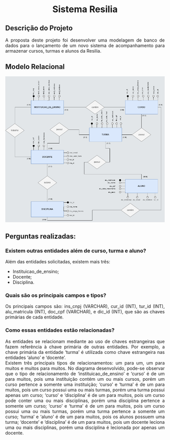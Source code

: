 <h1 align="center">Sistema Resilia</h1>

## Descrição do Projeto
<p align="justify">A proposta deste projeto foi desenvolver uma modelagem de banco de dados para o lançamento de um novo sistema de acompanhamento para armazenar cursos, turmas e alunos da Resilia.</p>

## Modelo Relacional
![Diagrama](https://github.com/MarianaFigueiredoI/projeto-individual-m4/blob/main/modelo_relacional.png)

## Perguntas realizadas:

### Existem outras entidades além de curso, turma e aluno?
Além das entidades solicitadas, existem mais três: 
* Instituicao_de_ensino;
* Docente;
* Disciplina.


### Quais são os principais campos e tipos?
<p align="justify">Os principais campos são: ins_cnpj (VARCHAR), cur_id (INT), tur_id (INT), alu_matricula (INT), doc_cpf (VARCHAR), e dic_id (INT), que são as chaves primárias de cada entidade.</p>

### Como essas entidades estão relacionadas?
<p align="justify">As entidades se relacionam mediante ao uso de chaves estrangeiras que fazem referência à chave primária de outras entidades. Por exemplo, a chave primária da entidade ‘turma’ é utilizada como chave estrangeira nas entidades ‘aluno’ e ‘docente’.<br>
Existem três principais tipos de relacionamentos: um para um, um para muitos e muitos para muitos. No diagrama desenvolvido, pode-se observar que o tipo de relacionamento de ‘instituicao_de_ensino’ e ‘curso’ é de um para muitos, pois uma instituição contém um ou mais cursos, porém um curso pertence a somente uma instituição; ‘curso’ e ‘turma’ é de um para muitos, pois um curso possui uma ou mais turmas, porém uma turma possui apenas um curso; ‘curso’ e ‘disciplina’ é de um para muitos, pois um curso pode conter uma ou mais disciplinas, porém uma disciplina pertence a somente um curso; ‘curso’ e ‘turma’ é de um para muitos, pois um curso possui uma ou mais turmas, porém uma turma pertence a somente um curso; ‘turma’ e ‘aluno’ é de um para muitos, pois os alunos possuem uma turma; ‘docente’ e ‘disciplina’ é de um para muitos, pois um docente leciona uma ou mais disciplinas, porém uma disciplina é lecionada por apenas um docente.</p>
